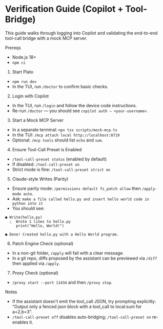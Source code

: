 # Verification Guide (Copilot + Tool-Bridge)

This guide walks through logging into Copilot and validating the end-to-end tool-call bridge with a mock MCP server.

Prereqs
- Node.js 18+
- `npm ci`

1) Start Plato
- `npm run dev`
- In the TUI, run `/doctor` to confirm basic checks.

2) Login with Copilot
- In the TUI, run `/login` and follow the device code instructions.
- Re-run `/doctor` — you should see `copilot auth — <your-username>`.

3) Start a Mock MCP Server
- In a separate terminal: `npx tsx scripts/mock-mcp.ts`
- In the TUI: `/mcp attach local http://localhost:8719`
- Optional: `/mcp tools` should list `echo` and `sum`.

4) Ensure Tool-Call Preset is Enabled
- `/tool-call-preset status` (enabled by default)
- If disabled: `/tool-call-preset on`
- Strict mode is fine: `/tool-call-preset strict on`

5) Claude-style Writes (Parity)
- Ensure parity mode: `/permissions default fs_patch allow` then `/apply-mode auto`.
- Ask: `make a file called hello.py and insert hello world code in python into it`
- You should see:
```
● Write(hello.py)
  ⎿  Wrote 1 lines to hello.py
     print("Hello, World!")

● Done! Created hello.py with a Hello World program.
```

6) Patch Engine Check (optional)
- In a non-git folder, `/apply` will fail with a clear message.
- In a git repo, diffs proposed by the assistant can be previewed via `/diff` then applied via `/apply`.

7) Proxy Check (optional)
- `/proxy start --port 11434` and then `/proxy stop`.

Notes
- If the assistant doesn’t emit the tool_call JSON, try prompting explicitly: “Output only a fenced json block with a tool_call to local:sum for a=2,b=3”.
- `/tool-call-preset off` disables auto-bridging; `/tool-call-preset on` re-enables it.

